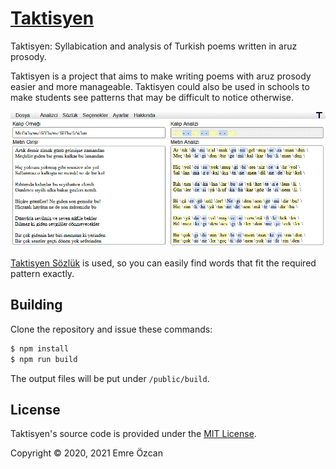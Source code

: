 [Taktisyen]: https://taktisyen.emreis.com/
[Taktisyen Sözlük]: https://github.com/EmreOzcan/sozluk

# [Taktisyen]
Taktisyen: Syllabication and analysis of Turkish poems written in aruz prosody.

Taktisyen is a project that aims to make writing poems with aruz prosody easier
and more manageable. Taktisyen could also be used in schools to make students
see patterns that may be difficult to notice otherwise.

![Sample screenshot](images/sample_screenshot.png)

[Taktisyen Sözlük] is used, so you can easily find words that fit the required
pattern exactly.

## Building

Clone the repository and issue these commands:

```bash
$ npm install
$ npm run build
```

The output files will be put under `/public/build`.

## License

Taktisyen's source code is provided under the [MIT License](./LICENSE).

Copyright © 2020, 2021 Emre Özcan
